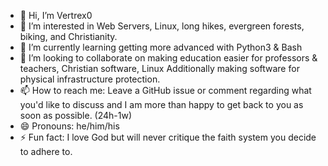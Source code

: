 - 👋 Hi, I’m Vertrex0
- 👀 I’m interested in Web Servers, Linux, long hikes, evergreen forests, biking, and Christianity.
- 🌱 I’m currently learning getting more advanced with Python3 & Bash
- 💞️ I’m looking to collaborate on making education easier for professors & teachers, Christian software, Linux Additionally making software for physical infrastructure protection.
- 📫 How to reach me: Leave a GitHub issue or comment regarding what you'd like to discuss and I am more than happy to get back to you as soon as possible. (24h-1w)
- 😄 Pronouns: he/him/his
- ⚡ Fun fact: I love God but will never critique the faith system you decide to adhere to.

<!---
vertrex0/vertrex0 is a ✨ special ✨ repository because its `README.md` (this file) appears on your GitHub profile.
You can click the Preview link to take a look at your changes.
--->
